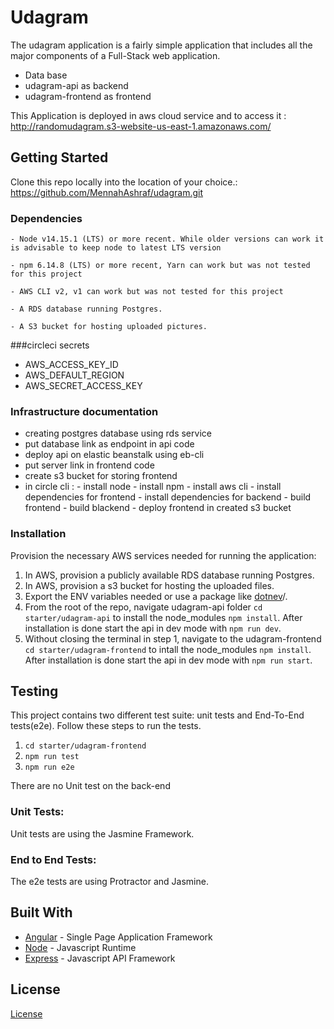 # Udagram

 The udagram application is a fairly simple application that includes all the major components of a Full-Stack web application.
 - Data base 
 - udagram-api as backend
 - udagram-frontend as frontend 

 This Application is deployed in aws cloud service and to access it : http://randomudagram.s3-website-us-east-1.amazonaws.com/


## Getting Started

 Clone this repo locally into the location of your choice.: https://github.com/MennahAshraf/udagram.git



### Dependencies

```
- Node v14.15.1 (LTS) or more recent. While older versions can work it is advisable to keep node to latest LTS version

- npm 6.14.8 (LTS) or more recent, Yarn can work but was not tested for this project

- AWS CLI v2, v1 can work but was not tested for this project

- A RDS database running Postgres.

- A S3 bucket for hosting uploaded pictures.

```

###circleci secrets

 - AWS_ACCESS_KEY_ID 
 - AWS_DEFAULT_REGION 
 - AWS_SECRET_ACCESS_KEY

### Infrastructure documentation 

  - creating postgres database using rds service 
  - put database link as endpoint in api code 
  - deploy api on elastic beanstalk using eb-cli
  - put server link in frontend code 
  - create s3 bucket for storing frontend 
  - in circle cli :
                    - install node
                    - install npm 
                    - install aws cli 
                    - install dependencies for frontend 
                    - install dependencies for backend
                    - build frontend
                    - build blackend
                    - deploy frontend in created s3 bucket  
   
### Installation

Provision the necessary AWS services needed for running the application:

1. In AWS, provision a publicly available RDS database running Postgres. <Place holder for link to classroom article>
1. In AWS, provision a s3 bucket for hosting the uploaded files. <Place holder for tlink to classroom article>
1. Export the ENV variables needed or use a package like [dotnev](https://www.npmjs.com/package/dotenv)/.
1. From the root of the repo, navigate udagram-api folder `cd starter/udagram-api` to install the node_modules `npm install`. After installation is done start the api in dev mode with `npm run dev`.
1. Without closing the terminal in step 1, navigate to the udagram-frontend `cd starter/udagram-frontend` to intall the node_modules `npm install`. After installation is done start the api in dev mode with `npm run start`.

## Testing

This project contains two different test suite: unit tests and End-To-End tests(e2e). Follow these steps to run the tests.

1. `cd starter/udagram-frontend`
1. `npm run test`
1. `npm run e2e`

There are no Unit test on the back-end

### Unit Tests:

Unit tests are using the Jasmine Framework.

### End to End Tests:

The e2e tests are using Protractor and Jasmine.

## Built With

- [Angular](https://angular.io/) - Single Page Application Framework
- [Node](https://nodejs.org) - Javascript Runtime
- [Express](https://expressjs.com/) - Javascript API Framework

## License

[License](LICENSE.txt)
